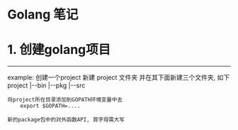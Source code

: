 Golang 笔记
==========================

# 1. 创建golang项目
--------------------
example: 创建一个project
新建 project 文件夹
并在其下面新建三个文件夹, 如下
project
		|--bin
		|--pkg
		|--src

	将project所在目录添加到GOPATH环境变量中去
		export $GOPATH=....

	新的package包中的对外函数API, 首字母需大写

